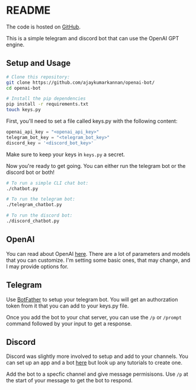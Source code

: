 # README

The code is hosted on [GitHub](https://github.com/ajaykumarkannan/openai-bot/).

This is a simple telegram and discord bot that can use the OpenAI GPT engine.

## Setup and Usage

```bash
# Clone this repository:
git clone https://github.com/ajaykumarkannan/openai-bot/
cd openai-bot

# Install the pip dependencies
pip install -r requirements.txt
touch keys.py
```

First, you'll need to set a file called keys.py with the following content:

```python
openai_api_key = "<openai_api_key>"
telegram_bot_key = "<telegram_bot_key>"
discord_key = '<discord_bot_key>'
```

Make sure to keep your keys in `keys.py` a secret.

Now you're ready to get going. You can either run the telegram bot or the discord bot or both!

```bash
# To run a simple CLI chat bot:
./chatbot.py

# To run the telegram bot:
./telegram_chatbot.py

# To run the discord bot:
./discord_chatbot.py
```

## OpenAI

You can read about OpenAI [here](https://openai.com/api/). There are a lot of parameters and models that you can customize. I'm setting some basic ones, that may change, and I may provide options for.

## Telegram

Use [BotFather](https://t.me/BotFather) to setup your telegram bot.
You will get an authorzation token from it that you can add to your keys.py file.

Once you add the bot to your chat server, you can use the `/p` or `/prompt` command followed by your input to get a response.

## Discord

Discord was slightly more involved to setup and add to your channels.
You can set up an app and a bot [here](https://discord.com/developers/applications) but look up any tutorials to create one.

Add the bot to a specfic channel and give message permisisons.
Use `/p` at the start of your message to get the bot to respond.
